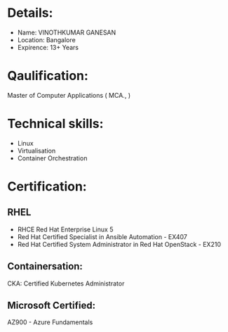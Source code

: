 # Details:
+ Name: VINOTHKUMAR GANESAN
+ Location: Bangalore
+ Expirence: 13+ Years

# Qaulification:  
Master of Computer Applications ( MCA., )

# Technical skills:

* Linux
* Virtualisation 
* Container Orchestration

# Certification: 

## RHEL 
* RHCE Red Hat Enterprise Linux 5
* Red Hat Certified Specialist in Ansible Automation - EX407
* Red Hat Certified System Administrator in Red Hat OpenStack - EX210

## Containersation:
CKA: Certified Kubernetes Administrator

## Microsoft Certified: 
AZ900 - Azure Fundamentals





